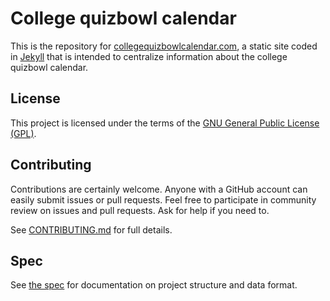 # College quizbowl calendar

This is the repository for [collegequizbowlcalendar.com](https://collegequizbowlcalendar.com/),
a static site coded in [Jekyll](https://jekyllrb.com/) that is intended to centralize information about the college quizbowl calendar.

## License

This project is licensed under the terms of the [GNU General Public License (GPL)](https://www.gnu.org/licenses/gpl-3.0.en.html).

## Contributing

Contributions are certainly welcome. Anyone with a GitHub account can easily submit issues or pull requests. Feel free to participate in community review on issues and pull requests. Ask for help if you need to.

See [CONTRIBUTING.md](CONTRIBUTING.md) for full details.

## Spec

See [the spec](SPEC.md) for documentation on project structure and data format.
